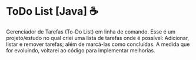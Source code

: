 # ToDo List [Java] ☕
Gerenciador de Tarefas (To-Do List) em linha de comando.
Esse é um projeto/estudo no qual criei uma lista de tarefas onde é possível:
Adicionar, listar e remover tarefas; além de marcá-las como concluídas.
A medida que for evoluindo, voltarei ao código para implementar melhorias.

